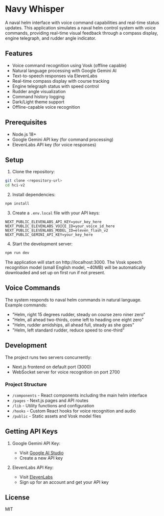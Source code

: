 # Navy Whisper

A naval helm interface with voice command capabilities and real-time status updates. This application simulates a naval helm control system with voice commands, providing real-time visual feedback through a compass display, engine telegraph, and rudder angle indicator.

## Features

- Voice command recognition using Vosk (offline capable)
- Natural language processing with Google Gemini AI
- Text-to-speech responses via ElevenLabs
- Real-time compass display with course tracking
- Engine telegraph status with speed control
- Rudder angle visualization
- Command history logging
- Dark/Light theme support
- Offline-capable voice recognition

## Prerequisites

- Node.js 18+ 
- Google Gemini API key (for command processing)
- ElevenLabs API key (for voice responses)

## Setup

1. Clone the repository:
```bash
git clone <repository-url>
cd hci-v2
```

2. Install dependencies:
```bash
npm install
```

3. Create a `.env.local` file with your API keys:
```
NEXT_PUBLIC_ELEVENLABS_API_KEY=your_key_here
NEXT_PUBLIC_ELEVENLABS_VOICE_ID=your_voice_id_here
NEXT_PUBLIC_ELEVENLABS_MODEL_ID=eleven_flash_v2
NEXT_PUBLIC_GEMINI_API_KEY=your_key_here
```

4. Start the development server:
```bash
npm run dev
```

The application will start on http://localhost:3000. The Vosk speech recognition model (small English model, ~40MB) will be automatically downloaded and set up on first run if not present.

## Voice Commands

The system responds to naval helm commands in natural language. Example commands:
- "Helm, right 15 degrees rudder, steady on course zero niner zero"
- "Helm, all ahead two-thirds, come left to heading one eight zero"
- "Helm, rudder amidships, all ahead full, steady as she goes"
- "Helm, left standard rudder, reduce speed to one-third"

## Development

The project runs two servers concurrently:
- Next.js frontend on default port (3000)
- WebSocket server for voice recognition on port 2700

### Project Structure
- `/components` - React components including the main helm interface
- `/pages` - Next.js pages and API routes
- `/lib` - Utility functions and configuration
- `/hooks` - Custom React hooks for voice recognition and audio
- `/public` - Static assets and Vosk model files

## Getting API Keys

1. Google Gemini API Key:
   - Visit [Google AI Studio](https://makersuite.google.com/app/apikey)
   - Create a new API key

2. ElevenLabs API Key:
   - Visit [ElevenLabs](https://elevenlabs.io/subscription)
   - Sign up for an account and get your API key

## License

MIT

